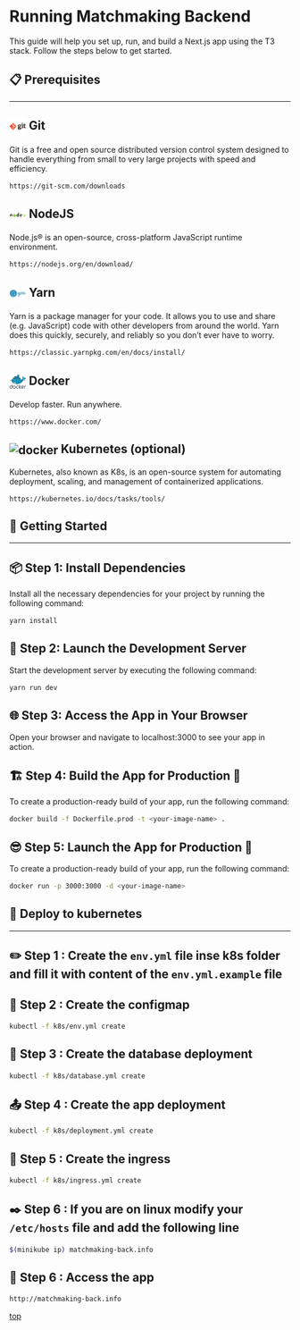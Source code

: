 # <h1 id="top">Running Matchmaking Backend</h1>

This guide will help you set up, run, and build a Next.js app using the T3 stack. Follow the steps below to get started.

## 📋 Prerequisites

<hr>

## <img align="center" src="https://raw.githubusercontent.com/devicons/devicon/master/icons/git/git-original-wordmark.svg" alt="git" width="30" height="30"/> Git

Git is a free and open source distributed version control system designed to handle everything from small to very large
projects with speed and efficiency.

```
https://git-scm.com/downloads
```

## <img align="center" src="https://raw.githubusercontent.com/devicons/devicon/master/icons/nodejs/nodejs-original-wordmark.svg" alt="nodejs" width="30" height="30"/> NodeJS

Node.js® is an open-source, cross-platform JavaScript runtime environment.

```
https://nodejs.org/en/download/
```

## <img align="center" src="https://raw.githubusercontent.com/devicons/devicon/master/icons/yarn/yarn-original-wordmark.svg" alt="yarn" width="30" height="30"/> Yarn

Yarn is a package manager for your code. It allows you to use and share (e.g. JavaScript) code with other developers
from around the world. Yarn does this quickly, securely, and reliably so you don’t ever have to worry.

```
https://classic.yarnpkg.com/en/docs/install/
```

## <img align="center" src="https://raw.githubusercontent.com/devicons/devicon/master/icons/docker/docker-original-wordmark.svg" alt="docker" width="30" height="30"/> Docker

Develop faster. Run anywhere.

```
https://www.docker.com/
```

## <img align="center" src="https://www.vectorlogo.zone/logos/kubernetes/kubernetes-icon.svg"  alt="docker" width="30" height="30"/> Kubernetes (optional)

Kubernetes, also known as K8s, is an open-source system for automating deployment, scaling, and management of
containerized applications.

```
https://kubernetes.io/docs/tasks/tools/
```

## 🚀 Getting Started

<hr>

## 📦 Step 1: Install Dependencies

Install all the necessary dependencies for your project by running the following command:

```bash
yarn install
```

## 🚀 Step 2: Launch the Development Server

Start the development server by executing the following command:

```bash
yarn run dev
```

## 🌐 Step 3: Access the App in Your Browser

Open your browser and navigate to localhost:3000 to see your app in action.

## 🏗 Step 4: Build the App for Production 🐳

To create a production-ready build of your app, run the following command:

```bash
docker build -f Dockerfile.prod -t <your-image-name> .
```

## :sunglasses: Step 5: Launch the App for Production 🐳

To create a production-ready build of your app, run the following command:

```bash
docker run -p 3000:3000 -d <your-image-name>
```

## 📝 Deploy to kubernetes

<hr>

## :pencil2: Step 1 : Create the `env.yml` file inse k8s folder and fill it with content of the `env.yml.example` file

## :scroll: Step 2 : Create the configmap

```bash
kubectl -f k8s/env.yml create
```

## :minidisc: Step 3 : Create the database deployment

```bash
kubectl -f k8s/database.yml create
```

## :outbox_tray: Step 4 : Create the app deployment

```bash
kubectl -f k8s/deployment.yml create
```

## :robot: Step 5 : Create the ingress

```bash
kubectl -f k8s/ingress.yml create
```

## :black_nib: Step 6 : If you are on linux modify your `/etc/hosts` file and add the following line

```bash
$(minikube ip) matchmaking-back.info
```

## :rocket: Step 6 : Access the app

```bash
http://matchmaking-back.info
```

[top](#top)